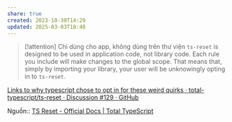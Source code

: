 ```yaml
---
share: true
created: 2023-10-30T14:29
updated: 2025-03-03T18:48
---
```


> [!attention] Chỉ dùng cho app, không dùng trên thư viện
> `ts-reset` is designed to be used in application code, not library code. Each rule you include will make changes to the global scope. That means that, simply by importing your library, your user will be unknowingly opting in to `ts-reset`.

[Links to why typescript chose to opt in for these weird quirks · total-typescript/ts-reset · Discussion #129 · GitHub](https://github.com/total-typescript/ts-reset/discussions/129)

Nguồn:: [TS Reset - Official Docs | Total TypeScript](https://www.totaltypescript.com/ts-reset)